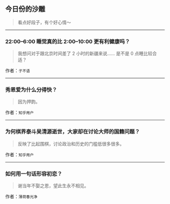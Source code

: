 ## 今日份的沙雕

> 看点好段子，有个好心情～


 
---

### 22:00–6:00 睡觉真的比 2:00–10:00 更有利健康吗？

> 我想问对于跟北京时间差了 2 小时的新疆来说…… 是不是 0 点睡比较合适？


作者：`子不语`

---

### 秀恩爱为什么分得快？

> 因为押韵。


作者：`知乎用户`

---

### 为何棋界泰斗吴清源逝世，大家却在讨论大师的国籍问题？

> 反映了比起围棋，讨论政治和历史的门槛低很多很多。


作者：`知乎用户`

---

### 如何用一句话形容初恋？

> 谢当年不娶之恩，望此生永不相见。


作者：`薄荷春光净`